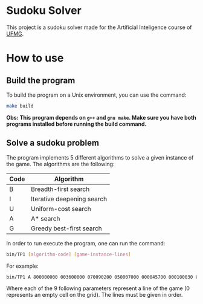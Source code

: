 # Sudoku Solver

This project is a sudoku solver made for the Artificial Inteligence course of [UFMG](https://ufmg.br/).

# How to use

## Build the program

To build the program on a Unix environment, you can use the command:

``` bash
make build
```

**Obs: This program depends on `g++` and `gnu make`. Make sure you have both programs installed before running the build command.**

## Solve a sudoku problem

The program implements 5 different algorithms to solve a given instance of the game. The algorithms are the following:

| Code | Algorithm                  |
|------|----------------------------|
| B    | Breadth-first search       |
| I    | Iterative deepening search |
| U    | Uniform-cost search        |
| A    | A* search                  |
| G    | Greedy best-first search   |

In order to run execute the program, one can run the command:

``` bash
bin/TP1 [algorithm-code] [game-instance-lines]
```

For example:

``` bash
bin/TP1 A 800000000 003600000 070090200 050007000 000045700 000100030 001000068 008500010 090000400
```

Where each of the 9 following parameters represent a line of the game (0 represents an empty cell on the grid). The lines must be given in order.
